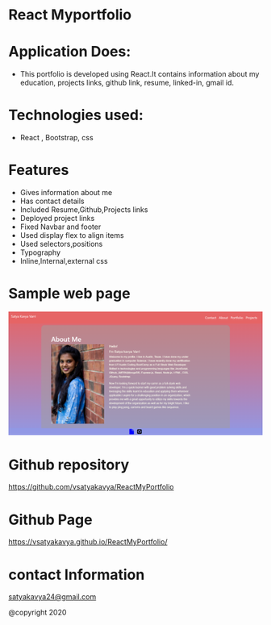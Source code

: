 # React Myportfolio

# Application Does:
* This portfolio is developed using React.It contains information about my education, projects links, github link, resume, linked-in, gmail id.

# Technologies used:
* React , Bootstrap, css

# Features
* Gives information about me
* Has contact details
* Included Resume,Github,Projects links
* Deployed project links
* Fixed Navbar and footer
* Used display flex to align items
* Used selectors,positions
* Typography
* Inline,Internal,external css






# Sample web page
![picture](Asset/newportfolio.png)


# Github repository
 https://github.com/vsatyakavya/ReactMyPortfolio  

 
 
# Github Page
https://vsatyakavya.github.io/ReactMyPortfolio/


# contact Information
satyakavya24@gmail.com

@copyright 2020
